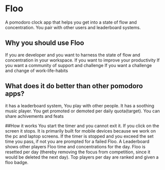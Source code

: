 # Floo
A pomodoro clock app that helps you get into a state of flow and concentration. You pair with other users and leaderboard systems.

## Why you should use Floo
If you are developer and you want to harness the state of flow and concentration in your workspace.
If you want to improve your productivity
If you want a community of support and challenge
If you want a challenge and change of work-life-habits

## What does it do better than other pomodoro apps? 
it has a leaderboard system, You play with other people.
It has a soothing music player.
You get promoted or demoted per daily quota(target).
You can share achivements and feats

##How it works
You start the timer and you cannot exit it. If you click on the screen it stops. 
It is primarily built for mobile devices because we work on the pc and laptop screens.
If the timer is stopped and you exceed the set time you pass, if not you are prompted for a failed Floo. 
A Leaderboard shows other players Floo time and concentrations for the day.
Floo is resetted per day (thereby removing the focus from competition, since it would be deleted the next day).
Top players per day are ranked and given a floo badge.

